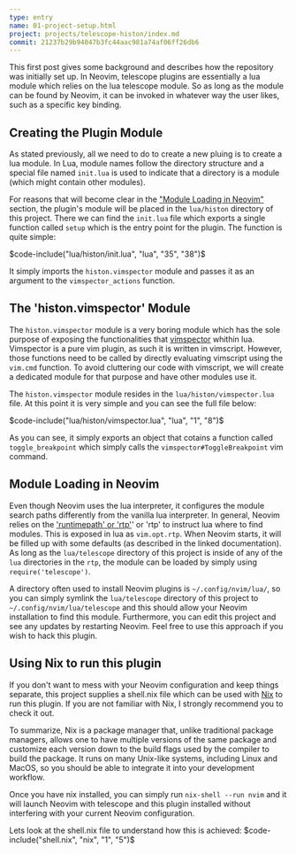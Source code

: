 ```yaml
---
type: entry
name: 01-project-setup.html
project: projects/telescope-histon/index.md
commit: 21237b29b94047b3fc44aac981a74af06ff26db6
---
```

This first post gives some background and describes how the repository was initially set up. In Neovim, telescope
plugins are essentially a lua module which relies on the lua telescope module. So as long as the module can be
found by Neovim, it can be invoked in whatever way the user likes, such as a specific key binding.

## Creating the Plugin Module

As stated previously, all we need to do to create a new pluing is to create a lua module. In Lua,
module names follow the directory structure and a special file named `init.lua` is used to indicate
that a directory is a module (which might contain other modules).

For reasons that will become clear in the ["Module Loading in Neovim"](#module-loading-in-neovim)
section, the plugin's module will be placed in the `lua/histon` directory of this project.
There we can find the `init.lua` file which exports a single function called `setup` which
is the entry point for the plugin. The function is quite simple:

$code-include("lua/histon/init.lua", "lua", "35", "38")$

It simply imports the `histon.vimspector` module and passes it as an argument to the 
`vimspector_actions` function.

## The 'histon.vimspector' Module

The `histon.vimspector` module is a very boring module which has the sole purpose of exposing
the functionalities that [vimspector](https://github.com/puremourning/vimspector) whithin
lua. Vimspector is a pure vim plugin, as such it is written in vimscript. However, those
functions need to be called by directly evaluating vimscript using the `vim.cmd` function.
To avoid cluttering our code with vimscript, we will create a dedicated module for that
purpose and have other modules use it.

The `histon.vimspector` module resides in the `lua/histon/vimspector.lua` file. At this point
it is very simple and you can see the full file below:

$code-include("lua/histon/vimspector.lua", "lua", "1", "8")$

As you can see, it simply exports an object that cotains a function called `toggle_breakpoint`
which simply calls the `vimspector#ToggleBreakpoint` vim command.

## Module Loading in Neovim
Even though Neovim uses the lua interpreter, it configures the module search paths differently from the vanilla lua interpreter. In general, Neovim relies on the ['runtimepath' or 'rtp'](https://neovim.io/doc/user/options.html#runtimepath)' or 'rtp' to instruct lua where to find modules. This is exposed in lua as `vim.opt.rtp`. When Neovim starts, it will be filled up with some defaults (as described in the linked documentation). As long as the `lua/telescope` directory of this project is inside of any of the `lua` directories in the `rtp`, the module can be loaded by simply using `require('telescope')`.

A directory often used to install Neovim plugins is `~/.config/nvim/lua/`, so you can simply symlink the `lua/telescope` directory of this project to `~/.config/nvim/lua/telescope` and this should allow your Neovim installation to find this module. Furthermore, you can edit this project and see any updates by restarting Neovim. Feel free to use this approach if you wish to hack this plugin.

## Using Nix to run this plugin
If you don't want to mess with your Neovim configuration and keep things separate, this project supplies a shell.nix file which can be used with [Nix](https://nixos.org/) to run this plugin. If you are not familiar with Nix, I strongly recommend you to check it out.

To summarize, Nix is a package manager that, unlike traditional package managers, allows one to have multiple versions of the same package and customize each version down to the build flags used by the compiler to build the package. It runs on many Unix-like systems, including Linux and MacOS, so you should be able to integrate it into your development workflow.

Once you have nix installed, you can simply run `nix-shell --run nvim` and it will launch Neovim with telescope and this plugin installed without interfering with your current Neovim configuration.

Lets look at the shell.nix file to understand how this is achieved:
$code-include("shell.nix", "nix", "1", "5")$
